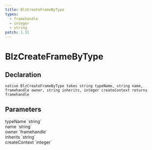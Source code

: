 ```yaml
---
title: BlzCreateFrameByType
types:
  - framehandle
  - integer
  - string
patch: 1.31
---
```


# BlzCreateFrameByType

## Declaration

```
native BlzCreateFrameByType takes string typeName, string name, framehandle owner, string inherits, integer createContext returns framehandle
```

## Parameters
<dl>
  <dt>typeName `string`</dt>
  <dd></dd>

  <dt>name `string`</dt>
  <dd></dd>

  <dt>owner `framehandle`</dt>
  <dd></dd>

  <dt>inherits `string`</dt>
  <dd></dd>

  <dt>createContext `integer`</dt>
  <dd></dd>
</dl>